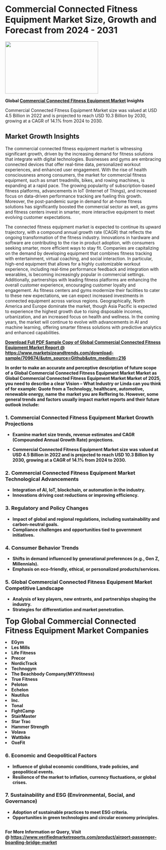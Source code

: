 <H1>Commercial Connected Fitness Equipment Market Size, Growth and Forecast from 2024 - 2031</H1><img class="aligncenter size-medium wp-image-584254" src="https://thirdeyenews.in/wp-content/uploads/2024/09/Global-Market-Research-300x168.jpeg" alt="" width="300" height="168" /><p><strong>Global&nbsp;<a href="https://www.marketsizeandtrends.com/download-sample/709674/&amp;utm_source=Github&utm_medium=216">Commercial Connected Fitness Equipment Market</a> Insights</strong></p><p>Commercial Connected Fitness Equipment Market size was valued at USD 4.5 Billion in 2022 and is projected to reach USD 10.3 Billion by 2030, growing at a CAGR of 14.1% from 2024 to 2030.</p><p><h2>Market Growth Insights</h2> <p>The commercial connected fitness equipment market is witnessing significant growth, driven by the increasing demand for fitness solutions that integrate with digital technologies. Businesses and gyms are embracing connected devices that offer real-time data, personalized workout experiences, and enhanced user engagement. With the rise of health consciousness among consumers, the market for commercial fitness equipment, such as smart treadmills, bikes, and rowing machines, is expanding at a rapid pace. The growing popularity of subscription-based fitness platforms, advancements in IoT (Internet of Things), and increased focus on data-driven performance tracking are fueling this growth. Moreover, the post-pandemic surge in demand for at-home fitness solutions has significantly boosted the commercial sector as well, as gyms and fitness centers invest in smarter, more interactive equipment to meet evolving customer expectations.</p> <p><strong><a href="#"></a></strong></p> <p>The connected fitness equipment market is expected to continue its upward trajectory, with a compound annual growth rate (CAGR) that reflects the ongoing transformation of the fitness industry. Innovations in hardware and software are contributing to the rise in product adoption, with consumers seeking smarter, more efficient ways to stay fit. Companies are capitalizing on the demand by developing equipment that combines fitness tracking with entertainment, virtual coaching, and social interaction. In particular, high-end equipment that allows for a highly customizable workout experience, including real-time performance feedback and integration with wearables, is becoming increasingly popular in commercial settings. Additionally, partnerships with leading fitness platforms are enhancing the overall customer experience, encouraging customer loyalty and engagement. As fitness centers and gyms modernize their facilities to cater to these new expectations, we can expect increased investments in connected equipment across various regions. Geographically, North America and Europe dominate the market, though Asia Pacific is expected to experience the highest growth due to rising disposable incomes, urbanization, and an increased focus on health and wellness. In the coming years, the market will continue to evolve with advancements in AI and machine learning, offering smarter fitness solutions with predictive analytics and enhanced capabilities.</p> <p><strong><a href="#"></p><p><span class=""><strong>Download Full PDF Sample Copy of Global Commercial Connected Fitness Equipment Market Report</strong> @ <a href="https://www.marketsizeandtrends.com/download-sample/709674/&amp;utm_source=Github&utm_medium=216" target="_blank">https://www.marketsizeandtrends.com/download-sample/709674/&amp;utm_source=Github&utm_medium=216</a></span></p><p>In order to make an accurate and perceptive description of future scope of a Global&nbsp;Commercial Connected Fitness Equipment Market Market as Global&nbsp;Commercial Connected Fitness Equipment Market Market of 2025, you need to describe a clear Vision &ndash; What Industry or Linda can you think of for example: Quote from a Technology, healthcare, automotive, renewable energy, name the market you are Reffering to. However, some general trends and factors usually impact market reports and their future outlook include:</p><h3>1.&nbsp;<strong>Commercial Connected Fitness Equipment Market Growth Projections</strong></h3><ul><li>Examine market size trends, revenue estimates and CAGR (Compounded Annual Growth Rate) projections.</li><li><p>Commercial Connected Fitness Equipment Market size was valued at USD 4.5 Billion in 2022 and is projected to reach USD 10.3 Billion by 2030, growing at a CAGR of 14.1% from 2024 to 2030.</p></li></ul><h3>2.&nbsp;<strong>Commercial Connected Fitness Equipment Market Technological Advancements</strong></h3><ul><li>Integration of AI, IoT, blockchain, or automation in the industry.</li><li>Innovations driving cost reductions or improving efficiency.</li></ul><h3>3.&nbsp;<strong>Regulatory and Policy Changes</strong></h3><ul><li>Impact of global and regional regulations, including sustainability and carbon-neutral goals.</li><li>Compliance challenges and opportunities tied to government initiatives.</li></ul><h3>4.&nbsp;<strong>Consumer Behavior Trends</strong></h3><ul><li>Shifts in demand influenced by generational preferences (e.g., Gen Z, Millennials).</li><li>Emphasis on eco-friendly, ethical, or personalized products/services.</li></ul><h3>5.&nbsp;<strong>Global Commercial Connected Fitness Equipment Market Competitive Landscape</strong></h3><ul><li>Analysis of key players, new entrants, and partnerships shaping the industry.</li><li>Strategies for differentiation and market penetration.</li></ul><p data-pm-slice="1 1 []"><span style="color: inherit; font-family: inherit; font-size: 25px;">Top Global Commercial Connected Fitness Equipment Market Companies</span></p><div class="" data-test-id=""><p><li>EGym</li><li> Les Mills</li><li> Life Fitness</li><li> Precor</li><li> NordicTrack</li><li> Technogym</li><li> The Beachbody Company(MYXfitness)</li><li> True Fitness</li><li> Peloton</li><li> Echelon</li><li> Nautilus</li><li> Inc.</li><li> Tonal</li><li> FightCamp</li><li> StairMaster</li><li> Star Trac</li><li> Hammer Strength</li><li> Volava</li><li> Wattbike</li><li> OxeFit</li></p></div><h3>6.&nbsp;<strong>Economic and Geopolitical Factors</strong></h3><ul><li>Influence of global economic conditions, trade policies, and geopolitical events.</li><li>Resilience of the market to inflation, currency fluctuations, or global crises.</li></ul><h3>7.&nbsp;<strong>Sustainability and ESG (Environmental, Social, and Governance)</strong></h3><ul><li>Adoption of sustainable practices to meet ESG criteria.</li><li>Opportunities in green technologies and circular economy principles.</li></ul><h2><strong style="font-size: 14px;">For More Information or Query, Visit @&nbsp;</strong><a style="background-color: #ffffff; font-size: 14px;" href="https://www.marketsizeandtrends.com/report/commercial-connected-fitness-equipment-market/" target="_blank">https://www.verifiedmarketreports.com/product/airport-passenger-boarding-bridge-market</a></h2>
